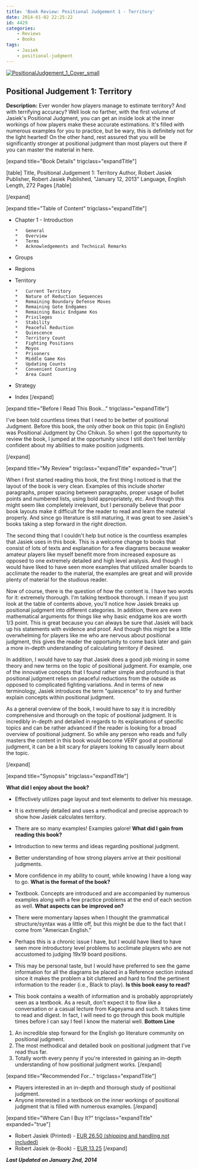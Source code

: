 ```yaml
---
title: 'Book Review: Positional Judgement 1 - Territory'
date: 2014-01-02 22:25:22
id: 4429
categories:
	- Reviews
	- Books
tags:
	- Jasiek
	- positional-judgment
---
```


[![PositionalJudgement_1_Cover_small](http://www.bengozen.com/wp-content/uploads/2014/01/PositionalJudgement_1_Cover_small.png)](http://www.bengozen.com/wp-content/uploads/2014/01/PositionalJudgement_1_Cover_small.png)

## Positional Judgement 1: Territory

**Description:** Ever wonder how players manage to estimate territory? And with terrifying accuracy? Well look no farther, with the first volume of Jasiek's Positional Judgment, you can get an inside look at the inner workings of how players make these accurate estimations. It's filled with numerous examples for you to practice, but be wary, this is definitely not for the light hearted! On the other hand, rest assured that you will be significantly stronger at positional judgment than most players out there if you can master the material in here.

<!--more-->

[expand title="Book Details" trigclass="expandTitle"]

[table]
Title, Positional Judgement 1: Territory
Author, Robert Jasiek
Publisher, Robert Jasiek
Published, "January 12, 2013"
Language, English
Length, 272 Pages
[/table]

[/expand]

[expand title="Table of Content" trigclass="expandTitle"]

*   Chapter 1 - Introduction

		*   General
		*   Overview
		*   Terms
		*   Acknowledgements and Technical Remarks

*   Groups
*   Regions
*   Territory

		*   Current Territory
		*   Nature of Reduction Sequences
		*   Remaining Boundary Defense Moves
		*   Remaining Gote Endgames
		*   Remaining Basic Endgame Kos
		*   Privileges
		*   Stability
		*   Peaceful Reduction
		*   Quiescence
		*   Territory Count
		*   Fighting Positions
		*   Moyos
		*   Prisoners
		*   Middle Game Kos
		*   Updating Counts
		*   Convenient Counting
		*   Area Count

*   Strategy
*   Index
[/expand]

[expand title="Before I Read This Book..." trigclass="expandTitle"]

I've been told countless times that I need to be better of positional Judgment. Before this book, the only other book on this topic (in English) was Positional Judgment by Cho Chikun. So when I got the opportunity to review the book, I jumped at the opportunity since I still don't feel terribly confident about my abilities to make position judgments.

[/expand]

[expand title="My Review" trigclass="expandTitle" expanded="true"]

When I first started reading this book, the first thing I noticed is that the layout of the book is very clean. Examples of this include shorter paragraphs, proper spacing between paragraphs, proper usage of bullet points and numbered lists, using bold appropriately, etc. And though this might seem like completely irrelevant, but I personally believe that poor book layouts make it difficult for the reader to read and learn the material properly. And since go literature is still maturing, it was great to see Jasiek's books taking a step forward in the right direction.

The second thing that I couldn't help but notice is the countless examples that Jasiek uses in this book. This is a welcome change to books that consist of lots of texts and explanation for a few diagrams because weaker amateur players like myself benefit more from increased exposure as opposed to one extremely detailed and high level analysis. And though I would have liked to have seen more examples that utilized smaller boards to acclimate the reader to the material, the examples are great and will provide plenty of material for the studious reader.

Now of course, there is the question of how the content is. I have two words for it: extremely thorough. I'm talking textbook thorough. I mean if you just look at the table of contents above, you'll notice how Jasiek breaks up positional judgment into different categories. In addition, there are even mathematical arguments for things like why basic endgame kos are worth 1/3 point. This is great because you can always be sure that Jasiek will back up his statements with evidence and proof. And though this might be a little overwhelming for players like me who are nervous about positional judgment, this gives the reader the opportunity to come back later and gain a more in-depth understanding of calculating territory if desired.

In addition, I would have to say that Jasiek does a good job mixing in some theory and new terms on the topic of positional judgment. For example, one of the innovative concepts that I found rather simple and profound is that positional judgment relies on peaceful reductions from the outside as opposed to complicated fighting variations. And in terms of new terminology, Jasiek introduces the term "quiescence" to try and further explain concepts within positional judgment.

As a general overview of the book, I would have to say it is incredibly comprehensive and thorough on the topic of positional judgment. It is incredibly in-depth and detailed in regards to its explanations of specific topics and can be rather advanced if the reader is looking for a broad overview of positional judgment. So while any person who reads and fully masters the content in this book would become VERY good at positional judgment, it can be a bit scary for players looking to casually learn about the topic.

[/expand]

[expand title="Synopsis" trigclass="expandTitle"]

**What did I enjoy about the book?**

*   Effectively utilizes page layout and text elements to deliver his message.
*   It is extremely detailed and uses a methodical and precise approach to show how Jasiek calculates territory.
*   There are so many examples! Examples galore!
**What did I gain from reading this book?**

*   Introduction to new terms and ideas regarding positional judgment.
*   Better understanding of how strong players arrive at their positional judgments.
*   More confidence in my ability to count, while knowing I have a long way to go.
**What is the format of the book?**

*   Textbook. Concepts are introduced and are accompanied by numerous examples along with a few practice problems at the end of each section as well.
**What aspects can be improved on?**

*   There were momentary lapses when I thought the grammatical structure/syntax was a little off, but this might be due to the fact that I come from "American English."
*   Perhaps this is a chronic issue I have, but I would have liked to have seen more introductory level problems to acclimate players who are not accustomed to judging 19x19 board positions.
*   This may be personal taste, but I would have preferred to see the game information for all the diagrams be placed in a Reference section instead since it makes the problem a bit cluttered and hard to find the pertinent information to the reader (i.e., Black to play).
**Is this book easy to read?**

*   This book contains a wealth of information and is probably appropriately seen as a textbook. As a result, don't expect it to flow like a conversation or a casual lecture from Kageyama and such. It takes time to read and digest. In fact, I will need to go through this book multiple times before I can say I feel I know the material well.
**Bottom Line**

1.  An incredible step forward for the English go literature community on positional judgment.
2.  The most methodical and detailed book on positional judgment that I've read thus far.
3.  Totally worth every penny if you're interested in gaining an in-depth understanding of how positional judgment works.
[/expand]

[expand title="Recommended For..." trigclass="expandTitle"]

*   Players interested in an in-depth and thorough study of positional judgment.
*   Anyone interested in a textbook on the inner workings of positional judgment that is filled with numerous examples.
[/expand]

[expand title="Where Can I Buy It?" trigclass="expandTitle" expanded="true"]

*   Robert Jasiek (Printed) - [EUR 26.50 (shipping and handling not included)](http://home.snafu.de/jasiek/PositionalJudgement.html)
*   Robert Jasiek (e-Book) - [EUR 13.25](http://home.snafu.de/jasiek/PositionalJudgement.html)
[/expand]

_**Last Updated on January 2nd, 2014**_